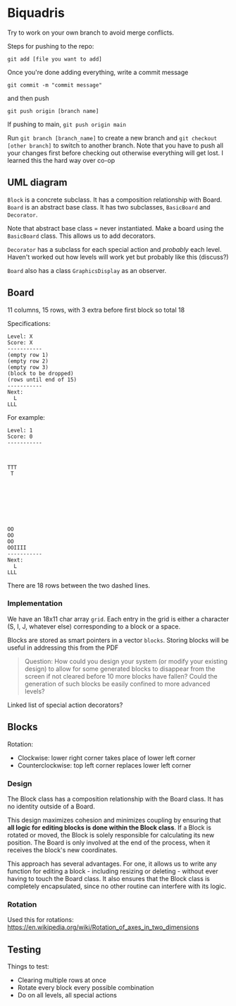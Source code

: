 # Biquadris

Try to work on your own branch to avoid merge conflicts.

Steps for pushing to the repo:
```
git add [file you want to add]
```
Once you're done adding everything, write a commit message
```
git commit -m "commit message"
```
and then push
```
git push origin [branch name]
```
If pushing to main, `git push origin main`

Run `git branch [branch_name]` to create a new branch and `git checkout [other branch]` to switch to another branch. Note that you have to push all your changes first before checking out otherwise everything will get lost. I learned this the hard way over co-op

## UML diagram

`Block` is a concrete subclass. It has a composition relationship with Board.
`Board` is an abstract base class. It has two subclasses, `BasicBoard` and `Decorator`.

Note that abstract base class = never instantiated. Make a board using the `BasicBoard` class. This allows us to add decorators.

`Decorator` has a subclass for each special action and _probably_ each level.
Haven't worked out how levels will work yet but probably like this (discuss?)

`Board` also has a class `GraphicsDisplay` as an observer.

## Board
11 columns, 15 rows, with 3 extra before first block so total 18

Specifications:

```
Level: X
Score: X
-----------
(empty row 1)
(empty row 2)
(empty row 3)
(block to be dropped)
(rows until end of 15)
-----------
Next:
  L
LLL
```

For example:
```
Level: 1
Score: 0
-----------



TTT
 T








OO
OO
OO
OOIIII
-----------
Next:
  L
LLL
```

There are 18 rows between the two dashed lines.

### Implementation

We have an 18x11 char array `grid`. Each entry in the grid is either a character (S, I, J, whatever else) corresponding to a block or a space.

Blocks are stored as smart pointers in a vector `blocks`. Storing blocks will be useful in addressing this from the PDF


>Question: How could you design your system (or modify your existing design) to allow for some generated blocks to disappear from the screen if not cleared before 10 more blocks have fallen? Could the generation of such blocks be easily confined to more advanced levels?

Linked list of special action decorators?

## Blocks
Rotation:
- Clockwise: lower right corner takes place of lower left corner
- Counterclockwise: top left corner replaces lower left corner

### Design

The Block class has a composition relationship with the Board class. It has no identity outside of a Board.

This design maximizes cohesion and minimizes coupling by ensuring that **all logic for editing blocks is done within the Block class**. If a Block is rotated or moved, the Block is solely responsible for calculating its new position. The Board is only involved at the end of the process, when it receives the block's new coordinates.

This approach has several advantages. For one, it allows us to write any function for editing a block - including resizing or deleting - without ever having to touch the Board class. It also ensures that the Block class is completely encapsulated, since no other routine can interfere with its logic.

### Rotation

Used this for rotations:
https://en.wikipedia.org/wiki/Rotation_of_axes_in_two_dimensions



<!-- ### Dropping

Store the states of each cell in a dictionary `grid_dict`.

After rotation is confirmed, keep track of coordinates of the block's lower boundary.

Then, iteratively lower the block.
If every cell in the block's lower boundary is free (according to the dictionary), try to keep going. If not, stop.
Then update `grid_dict` to show the block's final coordinates as being filled.

Also, keep track of how many blocks in each row are full.
After a block is dropped, add the width of the block in each row.
if all 11 columns full, clear row:
-go over every block
-recursively go over every cell and change coordinates accordingly

or just loop over `grid_dict`, making the state of each cell equal to the state of what's above -->

## Testing

Things to test:
- Clearing multiple rows at once
- Rotate every block every possible combination
- Do on all levels, all special actions

